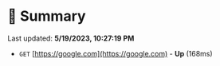 # 📖 Summary
Last updated: **5/19/2023, 10:27:19 PM**

- `GET` [https://google.com](https://google.com) - **Up** (168ms)
